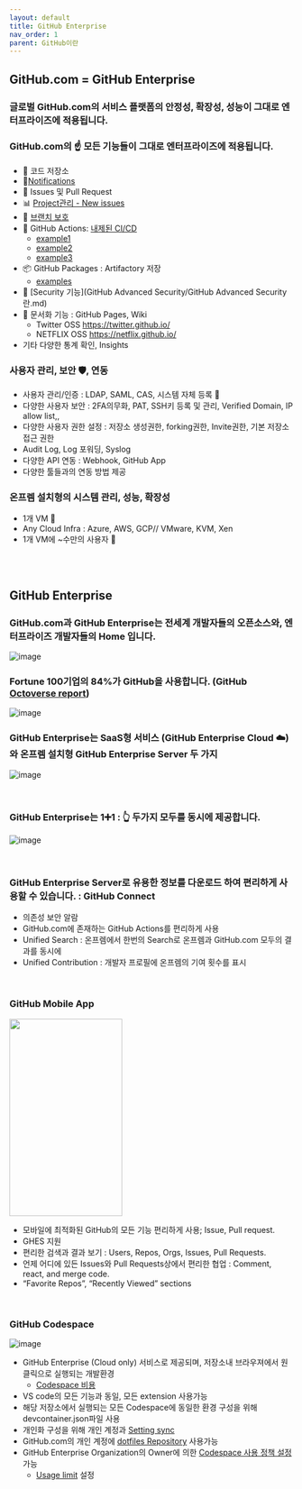 ```yaml
---
layout: default
title: GitHub Enterprise
nav_order: 1
parent: GitHub이란
---
```





## GitHub.com = GitHub Enterprise


### 글로벌 GitHub.com의 서비스 플랫폼의 안정성, 확장성, 성능이 그대로 엔터프라이즈에 적용됩니다. 
  
### GitHub.com의 ☝️ 모든 기능들이 그대로 엔터프라이즈에 적용됩니다. 
   - 📂 코드 저장소 
   - 🔔[Notifications](https://github.com/notifications)
   - 👀 Issues 및 Pull Request
   - 📊 [Project관리 - New issues](https://github.com/features/issues)
   - 🚧 [브랜치 보호](https://docs.github.com/en/enterprise-cloud@latest/repositories/configuring-branches-and-merges-in-your-repository/defining-the-mergeability-of-pull-requests/about-protected-branches)
   - 🚀 GitHub Actions: [내제된 CI/CD](https://github.com/microsoft/vscode/actions)
     - [example1](https://github.com/son7211/ttaacklee/blob/master/.github/workflows/dockerimage.yml)
     - [example2](https://github.com/exceeders/action-02)
     - [example3](https://github.com/exceeders/awesome-actions)
   - 📦 GitHub Packages : Artifactory 저장
     - [examples](https://github.com/github-packages-examples)
   - 👮 [Security 기능](GitHub Advanced Security/GitHub Advanced Security란.md) 
   - 📔 문서화 기능 : GitHub Pages, Wiki
     - Twitter OSS https://twitter.github.io/
     - NETFLIX OSS https://netflix.github.io/
   - 기타 다양한 통계 확인, Insights
 
### 사용자 관리, 보안 🛡️, 연동
   - 사용자 관리/인증 : LDAP, SAML, CAS, 시스템 자체 등록 🔑
   - 다양한 사용자 보안 : 2FA의무화, PAT, SSH키 등록 및 관리, Verified Domain, IP allow list,,
   - 다양한 사용자 권한 설정 : 저장소 생성권한, forking권한, Invite권한, 기본 저장소 접근 권한
   - Audit Log, Log 포워딩, Syslog
   - 다양한 API 연동 : Webhook, GitHub App
   - 다양한 툴들과의 연동 방법 제공
  
### 온프렘 설치형의 시스템 관리, 성능, 확장성
   - 1개 VM 📍
   - Any Cloud Infra : Azure, AWS, GCP// VMware, KVM, Xen
   - 1개 VM에 ~수만의 사용자 💪
  

<br>
<br>

## GitHub Enterprise 
  
### GitHub.com과 GitHub Enterprise는 전세계 개발자들의 오픈소스와, 엔터프라이즈 개발자들의 Home 입니다. 
  ![image](https://user-images.githubusercontent.com/40287191/146722382-53d8b8ff-5c33-4992-86e3-a43cffb57c7e.png)
 <br>
  
### Fortune 100기업의 84%가 GitHub을 사용합니다. (GitHub [Octoverse report](https://octoverse.github.com/))
  ![image](https://user-images.githubusercontent.com/40287191/146722501-4a54c868-c5c4-4394-a119-e021ed5f2fe6.png)
  <br>
  
### GitHub Enterprise는 SaaS형 서비스 (GitHub Enterprise Cloud ☁️)와 온프렘 설치형 GitHub Enterprise Server 두 가지
  ![image](https://user-images.githubusercontent.com/40287191/122533534-a47a9e00-d05c-11eb-916b-01240a371e52.png)

  <br>
  
### GitHub Enterprise는 1➕1 : 👆 두가지 모두를 동시에 제공합니다.
  ![image](https://user-images.githubusercontent.com/40287191/120342476-cb359680-c332-11eb-86fa-5457ac2792d0.png)
  
  <br>
  
### GitHub Enterprise Server로 유용한 정보를 다운로드 하여 편리하게 사용할 수 있습니다. : GitHub Connect
   - 의존성 보안 알람 
   - GitHub.com에 존재하는 GitHub Actions를 편리하게 사용
   - Unified Search : 온프렘에서 한번의 Search로 온프렘과 GitHub.com 모두의 결과를 동시에
   - Unified Contribution : 개발자 프로필에 온프렘의 기여 횟수를 표시
  <br>
  
### GitHub Mobile App
  <img src="https://user-images.githubusercontent.com/40287191/120345536-852e0200-c335-11eb-84e7-ca365c153846.png" width="200" height="350">
   
 - 모바일에 최적화된 GitHub의 모든 기능 편리하게 사용; Issue, Pull request.
 - GHES 지원
 - 편리한 검색과 결과 보기 : Users, Repos, Orgs, Issues, Pull Requests.
 - 언제 어디에 있든 Issues와 Pull Requests상에서 편리한 협업 : Comment, react, and merge code.
 - “Favorite Repos”, “Recently Viewed” sections 
  
<br>
  
### GitHub Codespace
 ![image](https://user-images.githubusercontent.com/40287191/120346118-08e7ee80-c336-11eb-94d0-bc821c8baf22.png)
  
  - GitHub Enterprise (Cloud only) 서비스로 제공되며, 저장소내 브라우져에서 원클릭으로 실행되는 개발환경
    - [Codespace 비용](https://docs.github.com/en/enterprise-cloud@latest/codespaces/codespaces-reference/understanding-billing-for-codespaces)
  - VS code의 모든 기능과 동일, 모든 extension 사용가능
  - 해당 저장소에서 실행되는 모든 Codespace에 동일한 환경 구성을 위해 devcontainer.json파일 사용
  - 개인화 구성을 위해 개인 계정과 [Setting sync](https://code.visualstudio.com/docs/editor/settings-sync)
  - GitHub.com의 개인 계정에 [dotfiles Repository](https://docs.github.com/en/enterprise-cloud@latest/codespaces/customizing-your-codespace/personalizing-codespaces-for-your-account#dotfiles) 사용가능
  - GitHub Enterprise Organization의 Owner에 의한 [Codespace 사용 정책 설정](https://docs.github.com/en/enterprise-cloud@latest/codespaces/managing-codespaces-for-your-organization/enabling-codespaces-for-your-organization#enable-codespaces-for-users-in-your-organization) 가능
     - [Usage limit](https://docs.github.com/en/enterprise-cloud@latest/codespaces/managing-codespaces-for-your-organization/managing-billing-for-codespaces-in-your-organization#usage-limits) 설정
<br>
<br>